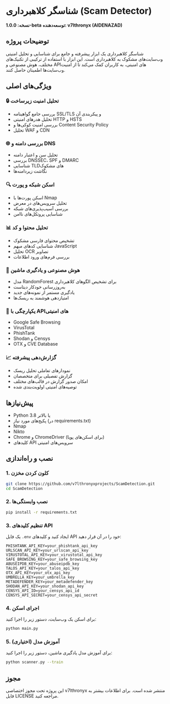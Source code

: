 # شناسگر کلاهبرداری (Scam Detector)
**نسخه: 1.0.0-beta**
**توسعه‌دهنده: v7lthronyx (AIDENAZAD)**

## توضیحات پروژه
شناسگر کلاهبرداری یک ابزار پیشرفته و جامع برای شناسایی و تحلیل امنیتی وب‌سایت‌های مشکوک به کلاهبرداری است. این ابزار با استفاده از ترکیبی از تکنیک‌های مختلف، هوش مصنوعی و API‌های امنیتی، به کاربران کمک می‌کند تا از امنیت وب‌سایت‌ها اطمینان حاصل کنند.

## ویژگی‌های اصلی

### 🔒 تحلیل امنیت زیرساخت
- بررسی جامع گواهینامه SSL/TLS و پیکربندی آن
- تحلیل هدرهای امنیتی HTTP و HSTS
- بررسی امنیت کوکی‌ها و Content Security Policy
- تحلیل WAF و CDN

### 🌐 بررسی دامنه و DNS
- تحلیل سن و اعتبار دامنه
- بررسی DNSSEC، SPF و DMARC
- شناسایی TLD‌های مشکوک
- نگاشت زیردامنه‌ها

### 🔍 اسکن شبکه و پورت
- اسکن پورت‌ها با Nmap
- تحلیل سرویس‌های در معرض
- بررسی آسیب‌پذیری‌های شبکه
- شناسایی پروتکل‌های ناامن

### 📊 تحلیل محتوا و کد
- تشخیص محتوای فارسی مشکوک
- شناسایی کدهای مبهم JavaScript
- تحلیل OCR تصاویر
- بررسی فرم‌های ورود اطلاعات

### 🤖 هوش مصنوعی و یادگیری ماشین
- مدل RandomForest برای تشخیص الگوهای کلاهبرداری
- به‌روزرسانی خودکار دیتاست
- یادگیری مستمر از نمونه‌های جدید
- امتیازدهی هوشمند به ریسک‌ها

### 🔄 یکپارچگی با API‌های امنیتی
- Google Safe Browsing
- VirusTotal
- PhishTank
- Shodan و Censys
- OTX و CVE Database

### 📈 گزارش‌دهی پیشرفته
- نمودارهای تعاملی تحلیل ریسک
- گزارش تفصیلی برای متخصصان
- امکان صدور گزارش در قالب‌های مختلف
- توصیه‌های امنیتی اولویت‌بندی شده

## پیش‌نیازها
- Python 3.8 یا بالاتر
- پکیج‌های مورد نیاز (در requirements.txt)
- Nmap
- Nikto
- Chrome و ChromeDriver (برای اسکن‌های پویا)
- کلیدهای API سرویس‌های امنیتی

## نصب و راه‌اندازی

### 1. کلون کردن مخزن
```bash
git clone https://github.com/v7lthronyxprojects/ScamDetection.git
cd ScamDetection
```

### 2. نصب وابستگی‌ها
```bash
pip install -r requirements.txt
```

### 3. تنظیم کلیدهای API
یک فایل `.env` ایجاد کنید و کلیدهای API خود را در آن قرار دهید:
```plaintext
PHISHTANK_API_KEY=your_phishtank_api_key
URLSCAN_API_KEY=your_urlscan_api_key
VIRUSTOTAL_API_KEY=your_virustotal_api_key
SAFE_BROWSING_KEY=your_safe_browsing_key
ABUSEIPDB_KEY=your_abuseipdb_key
TALOS_API_KEY=your_talos_api_key
OTX_API_KEY=your_otx_api_key
UMBRELLA_KEY=your_umbrella_key
METADEFENDER_KEY=your_metadefender_key
SHODAN_API_KEY=your_shodan_api_key
CENSYS_API_ID=your_censys_api_id
CENSYS_API_SECRET=your_censys_api_secret
```

### 4. اجرای اسکن
برای اسکن یک وب‌سایت، دستور زیر را اجرا کنید:
```bash
python main.py
```

### 5. آموزش مدل (اختیاری)
برای آموزش مدل یادگیری ماشین، دستور زیر را اجرا کنید:
```bash
python scanner.py --train
```

## مجوز
این پروژه تحت مجوز اختصاصی v7lthronyx منتشر شده است. برای اطلاعات بیشتر به فایل LICENSE مراجعه کنید.





